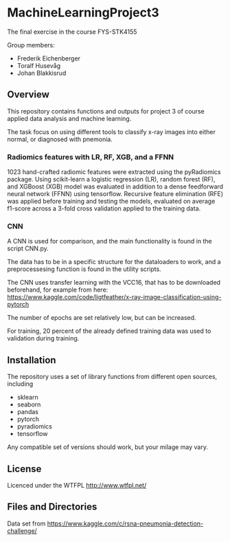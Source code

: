 # MachineLearningProject3
The final exercise in the course FYS-STK4155

Group members:

* Frederik Eichenberger
* Toralf Husevåg
* Johan Blakkisrud

## Overview
This repository contains functions and outputs for project 3 of course applied data analysis and machine learning.

The task focus on using different tools to classify x-ray images into either normal, or diagnosed with pnemonia.

### Radiomics features with LR, RF, XGB, and a FFNN
1023 hand-crafted radiomic features were extracted using the pyRadiomics package. Using scikit-learn a logistic regression (LR), random forest (RF), and XGBoost (XGB) model was evaluated in addition to a dense feedforward neural network (FFNN) using tensorflow. Recursive feature elimination (RFE) was applied before training and testing the models, evaluated on average f1-score across a 3-fold cross validation applied to the training data.

### CNN

A CNN is used for comparison, and the main functionality is found in the script CNN.py.

The data has to be in a specific structure for the dataloaders to work, and a preprocessesing function is found in the utility scripts.

The CNN uses transfer learning with the VCC16, that has to be downloaded beforehand, for example from here: https://www.kaggle.com/code/ligtfeather/x-ray-image-classification-using-pytorch

The number of epochs are set relatively low, but can be increased.

For training, 20 percent of the already defined training data was used to validation during training.

## Installation

The repository uses a set of library functions from different open sources, including

* sklearn
* seaborn
* pandas
* pytorch
* pyradiomics
* tensorflow
 
Any compatible set of versions should work, but your milage may vary.

## License
Licenced under the WTFPL http://www.wtfpl.net/


## Files and Directories

Data set from https://www.kaggle.com/c/rsna-pneumonia-detection-challenge/
